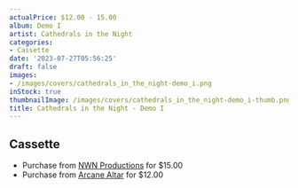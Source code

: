 ```yaml
---
actualPrice: $12.00 - 15.00
album: Demo I
artist: Cathedrals in the Night
categories:
- Cassette
date: '2023-07-27T05:56:25'
draft: false
images:
- /images/covers/cathedrals_in_the_night-demo_i.png
inStock: true
thumbnailImage: /images/covers/cathedrals_in_the_night-demo_i-thumb.png
title: Cathedrals in the Night - Demo I
---
```


## Cassette
* Purchase from [NWN Productions](http://shop.nwnprod.com/index.php?route=product/product&path=73&product_id=19520&sort=pd.name&order=ASC) for $15.00
* Purchase from [Arcane Altar](https://arcanealtar.bigcartel.com/product/cathedrals-in-the-night-demo-i-tape) for $12.00

